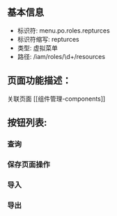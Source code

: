 
## 基本信息

- 标识符: menu.po.roles.repturces
- 标识符缩写: repturces
- 类型: 虚拟菜单
- 路径: /iam/roles/\d+/resources

## 页面功能描述：

关联页面 [[组件管理-components]]



## 按钮列表:


### 查询



### 保存页面操作



### 导入



### 导出


